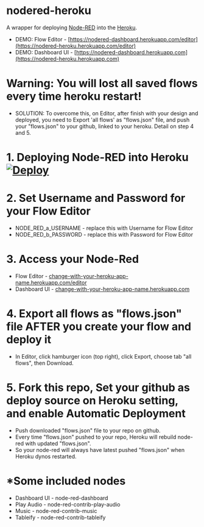 # nodered-heroku

A wrapper for deploying [Node-RED](http://nodered.org) into the [Heroku](https://www.heroku.com).

- DEMO: Flow Editor - [https://nodered-dashboard.herokuapp.com/editor](https://nodered-heroku.herokuapp.com/editor)
- DEMO: Dashboard UI - [https://nodered-dashboard.herokuapp.com](https://nodered-heroku.herokuapp.com)

# Warning: You will lost all saved flows every time heroku restart!

- SOLUTION: To overcome this, on Editor, after finish with your design and deployed, you need to Export 'all flows' as "flows.json" file, and push your "flows.json" to your github, linked to your heroku. Detail on step 4 and 5.

# 1. Deploying Node-RED into Heroku [![Deploy](https://www.herokucdn.com/deploy/button.png)](https://heroku.com/deploy?template=https://github.com/Chauhan-Aniket/Node-Red)

# 2. Set Username and Password for your Flow Editor

- NODE_RED_a_USERNAME - replace this with Username for Flow Editor
- NODE_RED_b_PASSWORD - replace this with Password for Flow Editor

# 3. Access your Node-Red

- Flow Editor - [change-with-your-heroku-app-name.herokuapp.com/editor](https://change-with-your-heroku-app-name.herokuapp.com/editor)
- Dashboard UI - [change-with-your-heroku-app-name.herokuapp.com](https://change-with-your-heroku-app-name.herokuapp.com)

# 4. Export all flows as "flows.json" file AFTER you create your flow and deploy it

- In Editor, click hamburger icon (top right), click Export, choose tab "all flows", then Download.

# 5. Fork this repo, Set your github as deploy source on Heroku setting, and enable Automatic Deployment

- Push downloaded "flows.json" file to your repo on github.
- Every time "flows.json" pushed to your repo, Heroku will rebuild node-red with updated "flows.json".
- So your node-red will always have latest pushed "flows.json" when Heroku dynos restarted.

# \*Some included nodes

- Dashboard UI - node-red-dashboard
- Play Audio - node-red-contrib-play-audio
- Music - node-red-contrib-music
- Tableify - node-red-contrib-tableify

